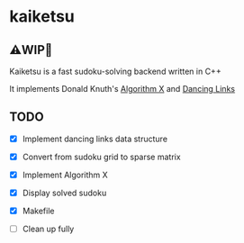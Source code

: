 # kaiketsu
## :warning:WIP:construction:

Kaiketsu is a fast sudoku-solving backend written in C++

It implements Donald Knuth's [Algorithm X](https://en.wikipedia.org/wiki/Knuth%27s_Algorithm_X "algo x")
and [Dancing Links](https://en.wikipedia.org/wiki/Dancing_Links "dancing links")

## TODO

- [X] Implement dancing links data structure
- [X] Convert from sudoku grid to sparse matrix
- [X] Implement Algorithm X
- [X] Display solved sudoku
- [X] Makefile
- [ ] Clean up fully



